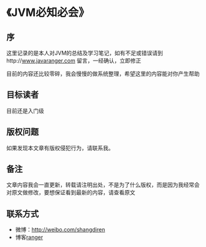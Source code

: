 《JVM必知必会》
=======
## 序

这里记录的是本人对JVM的总结及学习笔记，如有不足或错误请到http://www.javaranger.com 留言，一经确认，立即修正


目前的内容还比较零碎，我会慢慢的做系统整理，希望这里的内容能对你产生帮助

## 目标读者
目前还是入门级
    
## 版权问题

如果发现本文章有版权侵犯行为，请联系我。

## 备注
文章内容我会一直更新，转载请注明出处，不是为了什么版权，而是因为我经常会对原文做修改，要想保证看到最新的内容，请查看原文

## 联系方式
- 微博：http://weibo.com/shangdiren
- 博客[ranger](http://www.javaranger.com/about)